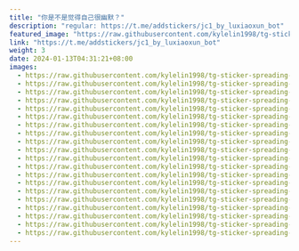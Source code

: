 ```yaml
---
title: "你是不是觉得自己很幽默？"
description: "regular: https://t.me/addstickers/jc1_by_luxiaoxun_bot"
featured_image: "https://raw.githubusercontent.com/kylelin1998/tg-sticker-spreading-worldwide-images/main/img/09da394a-130c-4f7b-a5b2-db10709bf1ee.jpg"
link: "https://t.me/addstickers/jc1_by_luxiaoxun_bot"
weight: 3
date: 2024-01-13T04:31:21+08:00
images:
  - https://raw.githubusercontent.com/kylelin1998/tg-sticker-spreading-worldwide-images/main/img/09da394a-130c-4f7b-a5b2-db10709bf1ee.jpg
  - https://raw.githubusercontent.com/kylelin1998/tg-sticker-spreading-worldwide-images/main/img/472c20ba-330c-495c-93f3-2edcc8dc5c31.jpg
  - https://raw.githubusercontent.com/kylelin1998/tg-sticker-spreading-worldwide-images/main/img/45859c0c-b7ac-4582-ab4a-76db7551ec2d.jpg
  - https://raw.githubusercontent.com/kylelin1998/tg-sticker-spreading-worldwide-images/main/img/178e7c34-0d72-4fa8-af9e-d0c3f2adf09a.jpg
  - https://raw.githubusercontent.com/kylelin1998/tg-sticker-spreading-worldwide-images/main/img/907550b0-4d2c-4923-a809-34efb8d54b24.jpg
  - https://raw.githubusercontent.com/kylelin1998/tg-sticker-spreading-worldwide-images/main/img/4cc616e7-9398-4b8a-8e31-c6b298e3e893.jpg
  - https://raw.githubusercontent.com/kylelin1998/tg-sticker-spreading-worldwide-images/main/img/b300cc0c-affb-4878-98e0-af28e28babd5.jpg
  - https://raw.githubusercontent.com/kylelin1998/tg-sticker-spreading-worldwide-images/main/img/007381da-510f-458e-bcbf-ce7818d3ae4c.jpg
  - https://raw.githubusercontent.com/kylelin1998/tg-sticker-spreading-worldwide-images/main/img/5c6055e1-cde6-4a11-99bf-dc18bb858351.jpg
  - https://raw.githubusercontent.com/kylelin1998/tg-sticker-spreading-worldwide-images/main/img/85c52c8a-64f1-45fa-acf1-458516d5186b.jpg
  - https://raw.githubusercontent.com/kylelin1998/tg-sticker-spreading-worldwide-images/main/img/d53f56ec-210d-48d8-8edf-ea87cca2d224.jpg
  - https://raw.githubusercontent.com/kylelin1998/tg-sticker-spreading-worldwide-images/main/img/71403383-a933-4176-93e3-6504bfacb49e.jpg
  - https://raw.githubusercontent.com/kylelin1998/tg-sticker-spreading-worldwide-images/main/img/2bd0049c-ec62-48d8-b7ec-fa4caa2b48ec.jpg
  - https://raw.githubusercontent.com/kylelin1998/tg-sticker-spreading-worldwide-images/main/img/41230686-0d82-4bbe-9703-07dda66b03b8.jpg
  - https://raw.githubusercontent.com/kylelin1998/tg-sticker-spreading-worldwide-images/main/img/ad3629c0-6692-4204-b615-ea14913f6c80.jpg
  - https://raw.githubusercontent.com/kylelin1998/tg-sticker-spreading-worldwide-images/main/img/92f312ab-9dc8-4344-ae86-24e3d0e9178f.jpg
  - https://raw.githubusercontent.com/kylelin1998/tg-sticker-spreading-worldwide-images/main/img/dc0c406a-617e-4f14-a7d0-db9606395d1c.jpg
  - https://raw.githubusercontent.com/kylelin1998/tg-sticker-spreading-worldwide-images/main/img/6ae1573c-a3c3-4f07-92c0-0cec4585fd3f.jpg
  - https://raw.githubusercontent.com/kylelin1998/tg-sticker-spreading-worldwide-images/main/img/5c2e2020-9611-4fa5-966a-99119fb24031.jpg
  - https://raw.githubusercontent.com/kylelin1998/tg-sticker-spreading-worldwide-images/main/img/be84812e-d551-4229-886e-941d414e332d.jpg
---
```

